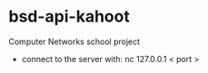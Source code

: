 # bsd-api-kahoot
Computer Networks school project
* connect to the server with:
nc 127.0.0.1 < port >
